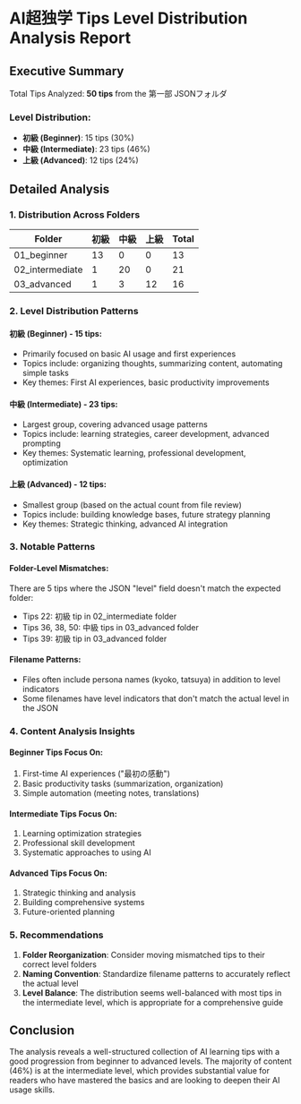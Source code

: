 # AI超独学 Tips Level Distribution Analysis Report

## Executive Summary

Total Tips Analyzed: **50 tips** from the 第一部 JSONフォルダ

### Level Distribution:
- **初級 (Beginner)**: 15 tips (30%)
- **中級 (Intermediate)**: 23 tips (46%)
- **上級 (Advanced)**: 12 tips (24%)

## Detailed Analysis

### 1. Distribution Across Folders

| Folder | 初級 | 中級 | 上級 | Total |
|--------|------|------|------|-------|
| 01_beginner | 13 | 0 | 0 | 13 |
| 02_intermediate | 1 | 20 | 0 | 21 |
| 03_advanced | 1 | 3 | 12 | 16 |

### 2. Level Distribution Patterns

#### 初級 (Beginner) - 15 tips:
- Primarily focused on basic AI usage and first experiences
- Topics include: organizing thoughts, summarizing content, automating simple tasks
- Key themes: First AI experiences, basic productivity improvements

#### 中級 (Intermediate) - 23 tips:
- Largest group, covering advanced usage patterns
- Topics include: learning strategies, career development, advanced prompting
- Key themes: Systematic learning, professional development, optimization

#### 上級 (Advanced) - 12 tips:
- Smallest group (based on the actual count from file review)
- Topics include: building knowledge bases, future strategy planning
- Key themes: Strategic thinking, advanced AI integration

### 3. Notable Patterns

#### Folder-Level Mismatches:
There are 5 tips where the JSON "level" field doesn't match the expected folder:
- Tips 22: 初級 tip in 02_intermediate folder
- Tips 36, 38, 50: 中級 tips in 03_advanced folder  
- Tips 39: 初級 tip in 03_advanced folder

#### Filename Patterns:
- Files often include persona names (kyoko, tatsuya) in addition to level indicators
- Some filenames have level indicators that don't match the actual level in the JSON

### 4. Content Analysis Insights

#### Beginner Tips Focus On:
1. First-time AI experiences ("最初の感動")
2. Basic productivity tasks (summarization, organization)
3. Simple automation (meeting notes, translations)

#### Intermediate Tips Focus On:
1. Learning optimization strategies
2. Professional skill development
3. Systematic approaches to using AI

#### Advanced Tips Focus On:
1. Strategic thinking and analysis
2. Building comprehensive systems
3. Future-oriented planning

### 5. Recommendations

1. **Folder Reorganization**: Consider moving mismatched tips to their correct level folders
2. **Naming Convention**: Standardize filename patterns to accurately reflect the actual level
3. **Level Balance**: The distribution seems well-balanced with most tips in the intermediate level, which is appropriate for a comprehensive guide

## Conclusion

The analysis reveals a well-structured collection of AI learning tips with a good progression from beginner to advanced levels. The majority of content (46%) is at the intermediate level, which provides substantial value for readers who have mastered the basics and are looking to deepen their AI usage skills.